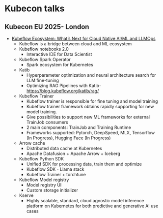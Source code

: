 # Kubecon talks

## Kubecon EU 2025- London
- [Kubeflow Ecosystem: What’s Next for Cloud Native AI/ML and LLMOps](https://youtu.be/gGP9QdlNr9Y?si=6jjoiNT9-E-IIwX9)
    - Kubeflow is a bridge between cloud and ML ecosystem
    - Kubeflow notebooks 2.0
      - Interactive IDE for Data Scientist
    - Kubeflow Spark Operator
      - Spark ecosystem for Kubernetes
    - Katib
      - Hyperparameter optimization and neural architecture search for LLM fine-tuning
      - Optimizing RAG Pipelines with Katib- https://blog.kubeflow.org/katib/rag/
    - Kubeflow Trainer
      - Kubeflow trainer is responsible for fine tuning and model training
      - Kubeflow trainer framework obtains rapidly supporting for new model training.
      - Give possibilities to support new ML frameworks for external TrainJob consumers
      - 2 main components: TrainJob and Training Runtime
      - Frameworks supported: Pytorch, DeepSpeed, MLX, Tensorflow (In Progress), Hugging Face (In Progress)
    - Arrow cache
      - Distributed data cache at Kubernetes
      - Apache Datafusion + Apache Arrow + Iceberg
    - Kubeflow Python SDK
      - Unified SDK for processing data, train them and optimize
      - Kubeflow SDK - Llama stack
      - Kubeflow Trainer + torchtune
    - Kubeflow Model registry
      - Model registry UI
      - Custom storage initializer
    - Kserve
      - Highly scalable, standard, cloud agnostic model inference platform on Kubernetes for both predictive and generative AI use cases
      


